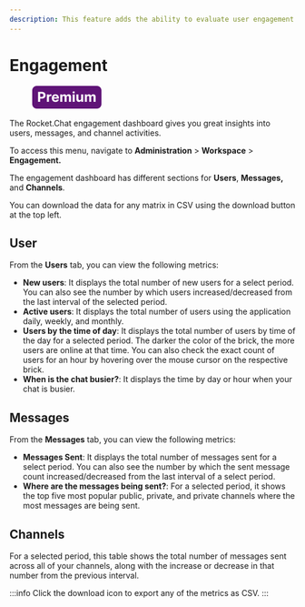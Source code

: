 ```yaml
---
description: This feature adds the ability to evaluate user engagement on the channels.
---
```


# Engagement

<figure><img src="/img/Premium.svg" alt=""></img><figcaption></figcaption></figure>

The Rocket.Chat engagement dashboard gives you great insights into users, messages, and channel activities.

To access this menu, navigate to **Administration** > **Workspace** > **Engagement.**

The engagement dashboard has different sections for **Users**, **Messages,** and **Channels**.

You can download the data for any matrix in CSV using the download button at the top left.

## User

From the **Users** tab, you can view the following metrics:

* **New users**: It displays the total number of new users for a select period. You can also see the number by which users increased/decreased from the last interval of the selected period.
* **Active users**: It displays the total number of users using the application daily, weekly, and monthly.&#x20;
* **Users by the time of day**: It displays the total number of users by time of the day for a selected period. The darker the color of the brick, the more users are online at that time. You can also check the exact count of users for an hour by hovering over the mouse cursor on the respective brick.
* **When is the chat busier?**: It displays the time by day or hour when your chat is busier.

## Messages

From the **Messages** tab, you can view the following metrics:

* **Messages Sent**: It displays the total number of messages sent for a select period. You can also see the number by which the sent message count increased/decreased from the last interval of a select period.
* **Where are the messages being sent?**: For a selected period, it shows the top five most popular public, private, and private channels where the most messages are being sent.

## Channels

For a selected period, this table shows the total number of messages sent across all of your channels, along with the increase or decrease in that number from the previous interval.

:::info
Click the download icon to export any of the metrics as CSV.
:::

